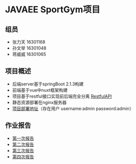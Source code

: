 # JAVAEE SportGym项目

## 组员

+ 张力天 16301168
+ 孙文举 16301048
+ 蒋威威 16301065

## 项目概述

+ 后端server基于springBoot 2.1.3构建
+ 前端基于vue中nuxt框架构建
+ 项目基于restful接口实现前后端完全分离 [RestfulAPI](API_NEW.md)
+ 静态资源部署在nginx服务器
+ [项目部署地址](http://106.15.200.225)（存在用户 username:admin  password:admin）

## 作业报告

+ [第一次报告](report_1.md)
+ [第二次报告](report_2.md)
+ [第三次报告](report_3.md)
+ [第四次报告](report_4.md)

